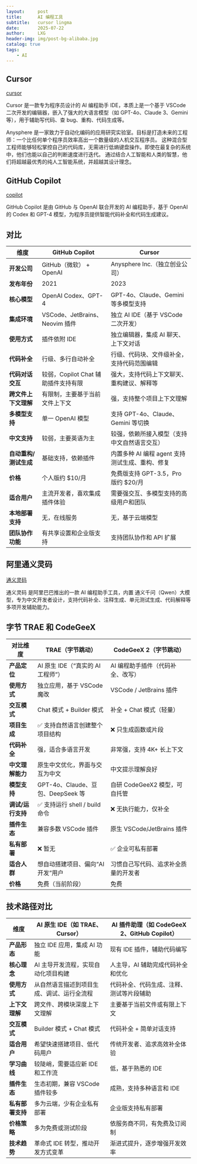 ```yaml
---
layout:     post
title:      AI 编程工具
subtitle:   cursor lingma
date:       2025-07-22
author:     LXG
header-img: img/post-bg-alibaba.jpg
catalog: true
tags:
    - AI
---
```


## Cursor

[cursor](https://cursor.com/cn)

Cursor 是一款专为程序员设计的 AI 编程助手 IDE，本质上是一个基于 VSCode 二次开发的编辑器，嵌入了强大的大语言模型（如 GPT-4o、Claude 3、Gemini 等），用于辅助写代码、查 bug、重构、代码生成等。

Anysphere 是一家致力于自动化编码的应用研究实验室。目标是打造未来的工程师：一个比任何单个程序员效率高出一个数量级的人机交互程序员。
这种混合型工程师能够轻松掌控自己的代码库，无需进行低熵键盘操作。即使在最复杂的系统中，他们也能以自己的判断速度进行迭代。
通过结合人工智能和人类的智慧，他们将超越最优秀的纯人工智能系统，并超越其设计理念。

## GitHub Copilot

[copilot](https://github.com/features/copilot)

GitHub Copilot 是由 GitHub 与 OpenAI 联合开发的 AI 编程助手，基于 OpenAI 的 Codex 和 GPT-4 模型，为程序员提供智能代码补全和代码生成建议。

## 对比

| 维度               | GitHub Copilot                          | Cursor                                         |
|--------------------|---------------------------------------|------------------------------------------------|
| **开发公司**       | GitHub（微软） + OpenAI                | Anysphere Inc.（独立创业公司）                  |
| **发布年份**       | 2021                                  | 2023                                           |
| **核心模型**       | OpenAI Codex、GPT-4                    | GPT-4o、Claude、Gemini 等多模型支持              |
| **集成环境**       | VSCode、JetBrains、Neovim 插件        | 独立 AI IDE（基于 VSCode 二次开发）               |
| **使用方式**       | 插件依附 IDE                          | 独立编辑器，集成 AI 聊天、上下文对话              |
| **代码补全**       | 行级、多行自动补全                    | 行级、代码块、文件级补全，支持代码范围编辑         |
| **代码对话交互**   | 较弱，Copilot Chat 辅助插件支持有限    | 强大，支持代码上下文聊天、重构建议、解释等          |
| **跨文件上下文理解** | 有限制，主要基于当前文件上下文          | 强，支持整个项目上下文理解                          |
| **多模型支持**     | 单一 OpenAI 模型                      | 支持 GPT-4o、Claude、Gemini 等切换                  |
| **中文支持**       | 较弱，主要英语为主                    | 较强，依赖所接入模型（支持中文自然语言交互）          |
| **自动重构/测试生成** | 基础支持，依赖插件                    | 内置多种 AI 编程 agent 支持测试生成、重构、修复       |
| **价格**           | 个人版约 $10/月                       | 免费版支持 GPT-3.5，Pro 版约 $20/月                 |
| **适合用户**       | 主流开发者，喜欢集成插件体验           | 需要强交互、多模型支持的高级用户和团队                 |
| **本地部署支持**   | 无，在线服务                         | 无，基于云端模型                                    |
| **团队协作功能**   | 有共享设置和企业版支持                 | 支持团队协作和 API 扩展                              |

## 阿里通义灵码

[通义灵码](https://lingma.aliyun.com/)

通义灵码 是阿里巴巴推出的一款 AI 编程助手工具，内置 通义千问（Qwen）大模型，专为中文开发者设计，支持代码补全、注释生成、单元测试生成、代码解释等多项开发辅助能力。

## 字节 TRAE 和 CodeGeeX

| 对比维度         | TRAE（字节跳动）                         | CodeGeeX 2（字节跳动）                    |
|------------------|-------------------------------------------|-------------------------------------------|
| **产品定位**     | AI 原生 IDE（“真实的 AI 工程师”）         | AI 编程助手插件（代码补全、改写）         |
| **使用方式**     | 独立应用，基于 VSCode 魔改                | VSCode / JetBrains 插件                   |
| **交互模式**     | Chat 模式 + Builder 模式                  | 补全 + Chat 模式（轻量）                  |
| **项目生成**     | ✅ 支持自然语言创建整个项目结构            | ❌ 只生成函数或片段                        |
| **代码补全**     | 强，适合多语言开发                         | 非常强，支持 4K+ 长上下文                 |
| **中文理解能力** | 原生中文优化，界面与交互为中文              | 中文提示理解良好                           |
| **模型支持**     | GPT-4o、Claude、豆包、DeepSeek 等           | 自研 CodeGeeX2 模型，可自托管             |
| **调试/运行支持**| ✅ 支持运行 shell / build 命令             | ❌ 无执行能力，仅补全                      |
| **插件生态**     | 兼容多数 VSCode 插件                       | 原生 VSCode/JetBrains 插件                |
| **私有部署**     | ❌ 暂无                                     | ✅ 企业可私有部署                           |
| **适合人群**     | 想自动搭建项目、偏向“AI 开发”用户           | 习惯自己写代码、追求补全质量的开发者       |
| **价格**         | 免费（当前阶段）                           | 免费                                       |

## 技术路径对比

| 维度             | AI 原生 IDE（如 TRAE、Cursor）           | AI 插件助理（如 CodeGeeX 2、GitHub Copilot）        |
|------------------|-----------------------------------------|-----------------------------------------------------|
| **产品形态**     | 独立 IDE 应用，集成 AI 功能              | 现有 IDE 插件，辅助代码编写                          |
| **核心理念**     | AI 主导开发流程，实现自动化项目构建       | 人主导，AI 辅助完成代码补全和优化                    |
| **使用方式**     | 从自然语言描述到项目生成、调试、运行全流程 | 代码补全、代码生成、注释、测试等片段辅助               |
| **上下文理解**   | 跨文件、跨模块深度上下文理解             | 主要基于当前文件或有限上下文                           |
| **交互模式**     | Builder 模式 + Chat 模式                  | 代码补全 + 简单对话支持                               |
| **适合用户**     | 希望快速搭建项目、低代码用户              | 传统开发者、追求高效补全体验                           |
| **学习曲线**     | 较陡峭，需要适应新 IDE 和工作流           | 低，基于熟悉的 IDE                                    |
| **插件生态**     | 生态初期，兼容 VSCode 插件较多             | 成熟，支持多种语言和 IDE                               |
| **私有部署支持** | 多为云端，少有企业私有部署                 | 企业版支持私有部署                                     |
| **价格策略**     | 多为免费或测试阶段                         | 依服务商不同，有免费及订阅制                           |
| **技术趋势**     | 革命式 IDE 转型，推动开发方式变革          | 渐进式提升，逐步增强开发效率                           |
















